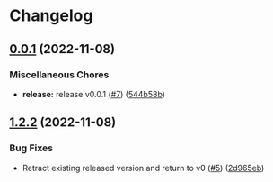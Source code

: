 # Changelog

## [0.0.1](https://github.com/jtwatson/twiml/compare/v1.2.2...v0.0.1) (2022-11-08)


### Miscellaneous Chores

* **release:** release v0.0.1 ([#7](https://github.com/jtwatson/twiml/issues/7)) ([544b58b](https://github.com/jtwatson/twiml/commit/544b58b22d6fc584affabd5c6b6daff97b4d1d2b))

## [1.2.2](https://github.com/jtwatson/twiml/compare/v1.2.1...v1.2.2) (2022-11-08)


### Bug Fixes

* Retract existing released version and return to v0 ([#5](https://github.com/jtwatson/twiml/issues/5)) ([2d965eb](https://github.com/jtwatson/twiml/commit/2d965ebe28e3ed5b66499c006e4970dcae3b9e5c))
